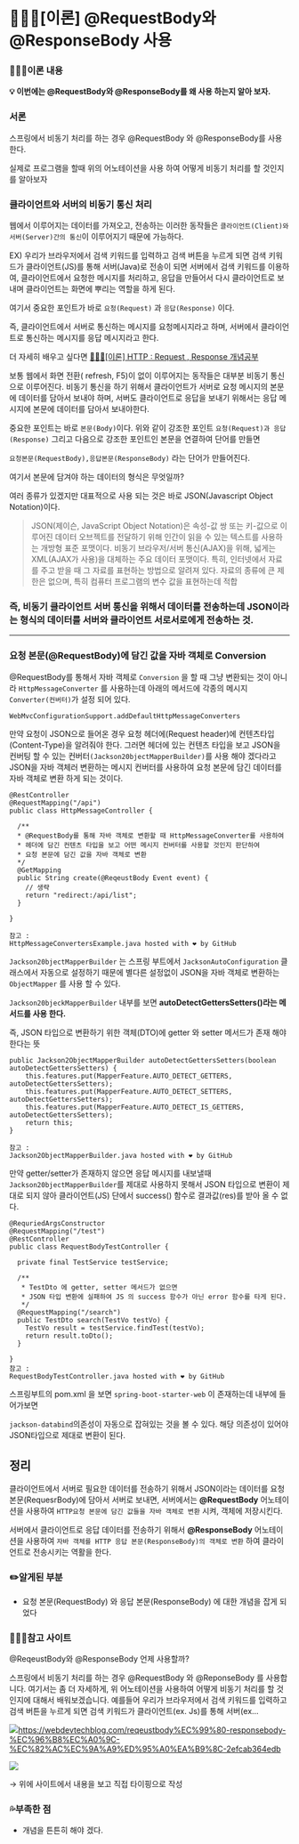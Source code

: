# 🙋🏻‍♂️[이론] @RequestBody와 @ResponseBody 사용


### 🙋🏻‍♂️이론 내용


**💡 이번에는 @RequestBody와 @ResponseBody를 왜 사용 하는지 알아 보자.**

### 서론

스프링에서 비동기 처리를 하는 경우 @RequestBody 와 @ResponseBody를 사용 한다.

실제로 프로그램을 할때 위의 어노테이션을 사용 하여 어떻게 비동기 처리를 할 것인지를 알아보자

### 클라이언트와 서버의 비동기 통신 처리

웹에서 이루어지는 데이터를 가져오고, 전송하는 이러한 동작들은 `클라이언트(Client)와 서버(Server)간의 통신`이 이루어지기 때문에 가능하다.

EX) 우리가 브라우저에서 검색 키워드를 입력하고 검색 버튼을 누르게 되면 검색 키워드가 클라이언트(JS)를 통해 서버(Java)로 전송이 되면 서버에서 검색 키워드를 이용하여, 클라이언트에서 요청한 메시지를 처리하고, 응답을 만들어서 다시 클라이언트로 보내며 클라이언트는 화면에 뿌리는 역할을 하게 된다.

여기서 중요한 포인트가 바로 `요청(Request)` 과 `응답(Response)` 이다.

즉, 클라이언트에서 서버로 통신하는 메시지를 요청메시지라고 하며, 서버에서 클라이언트로 통신하는 메시지를 응답 메시지라고 한다.

더 자세히 배우고 싶다면 [🙋🏻‍♂️[이론] HTTP : Request , Response 개념공부](https://www.notion.so/HTTP-Request-Response-d99e816b0bcb4cbb9a82918250a61b25)

보통 웹에서 화면 전환( refresh, F5)이 없이 이루어지는 동작들은 대부분 비동기 통신으로 이루어진다. 비동기 통신을 하기 위해서 클라이언트가 서버로 요청 메시지의 본문에 데이터를 담아서 보내야 하며, 서버도 클라이언트로 응답을 보내기 위해서는 응답 메시지에 본문에 데이터를 담아서 보내야한다.

중요한 포인트는 바로 `본문(Body)`이다. 위와 같이 강조한 포인트 `요청(Request)과 응답(Response)` 그리고 다음으로 강조한 포인트인 본문을 연결하여 단어를 만들면

`요청본문(RequestBody),응답본문(ResponseBody)` 라는 단어가 만들어진다.

여기서 본문에 담겨야 하는 데이터의 형식은 무엇일까?

여러 종류가 있겠지만 대표적으로 사용 되는 것은 바로 JSON(Javascript Object Notation)이다.

> JSON(제이슨, JavaScript Object Notation)은 속성-값 쌍 또는 키-값으로 이루어진 데이터 오브젝트를 전달하기 위해 인간이 읽을 수 있는 텍스트를 사용하는 개방형 표준 포맷이다. 비동기 브라우저/서버 통신(AJAX)을 위해, 넓게는 XML(AJAX가 사용)을 대체하는 주요 데이터 포맷이다. 특히, 인터넷에서 자료를 주고 받을 때 그 자료를 표현하는 방법으로 알려져 있다. 자료의 종류에 큰 제한은 없으며, 특히 컴퓨터 프로그램의 변수 값을 표현하는데 적합

### 즉, 비동기 클라이언트 서버 통신을 위해서 데이터를 전송하는데 JSON이라는 형식의 데이터를 서버와 클라이언트 서로서로에게 전송하는 것.

----------

### 요청 본문(@RequestBody)에 담긴 값을 자바 객체로 Conversion

@RequestBody를 통해서 자바 객체로 `Conversion` 을 할 때 그냥 변환되는 것이 아니라 `HttpMessageConverter` 를 사용하는데 아래의 메서드에 각종의 메시지 `Converter(컨버터)`가 설정 되어 있다.

```
WebMvcConfigurationSupport.addDefaultHttpMessageConverters
```

만약 요청이 JSON으로 들어온 경우 요청 헤더에(Request header)에 컨텐츠타입(Content-Type)을 알려줘야 한다. 그러면 헤더에 있는 컨텐츠 타입을 보고 JSON을 컨버팅 할 수 있는 컨버터`(Jackson20bjectMapperBuilder)`를 사용 해야 겠다라고 JSON을 자바 객체러 변환하는 메시지 컨버터를 사용하여 요청 본문에 담긴 데이터를 자바 객체로 변환 하게 되는 것이다.

```
@RestController
@RequestMapping("/api")
public class HttpMessageController {

  /**
  * @RequestBody를 통해 자바 객체로 변환할 때 HttpMessageConverter를 사용하여 
  * 헤더에 담긴 컨텐츠 타입을 보고 어떤 메시지 컨버터를 사용할 것인지 판단하여 
  * 요청 본문에 담긴 값을 자바 객체로 변환
  */
  @GetMapping
  public String create(@ReqeustBody Event event) {
    // 생략
    return "redirect:/api/list";
  }
  
}

참고 :
HttpMessageConvertersExample.java hosted with ❤ by GitHub
```

`Jackson20bjectMapperBuilder` 는 스프링 부트에서 `JacksonAutoConfiguration` 클래스에서 자동으로 설정하기 때문에 별다른 설정없이 JSON을 자바 객체로 변환하는 `ObjectMapper` 를 사용 할 수 있다.

`Jackson20bjeckMapperBuilder` 내부를 보면 **autoDetectGettersSetters()라는 메서드를 사용 한다.**

즉, JSON 타입으로 변환하기 위한 객체(DTO)에 getter 와 setter 메서드가 존재 해야 한다는 뜻

```
public Jackson2ObjectMapperBuilder autoDetectGettersSetters(boolean autoDetectGettersSetters) {
    this.features.put(MapperFeature.AUTO_DETECT_GETTERS, autoDetectGettersSetters);
    this.features.put(MapperFeature.AUTO_DETECT_SETTERS, autoDetectGettersSetters);
    this.features.put(MapperFeature.AUTO_DETECT_IS_GETTERS, autoDetectGettersSetters);
    return this;
}

참고 :
Jackson2ObjectMapperBuilder.java hosted with ❤ by GitHub
```

만약 getter/setter가 존재하지 않으면 응답 메시지를 내보낼때 `Jackson20bjectMapperBuilder`를 제대로 사용하지 못해서 JSON 타입으로 변환이 제대로 되지 않아 클라이언트(JS) 단에서 success() 함수로 결과값(res)를 받아 올 수 없다.

```
@RequriedArgsConstructor
@RequestMapping("/test")
@RestController
public class RequestBodyTestController {

  private final TestService testService;

  /**
   * TestDto 에 getter, setter 메서드가 없으면
   * JSON 타입 변환에 실패하여 JS 의 success 함수가 아닌 error 함수를 타게 된다.
   */
  @RequestMapping("/search")
  public TestDto search(TestVo testVo) {
    TestVo result = testService.findTest(testVo);
    return result.toDto();
  }

}
참고 :
RequestBodyTestController.java hosted with ❤ by GitHub
```

스프링부트의 pom.xml 을 보면 `spring-boot-starter-web` 이 존재하는데 내부에 들어가보면

`jackson-databind`의존성이 자동으로 잡혀있는 것을 볼 수 있다. 해당 의존성이 있어야 JSON타입으로 제대로 변환이 된다.

## 정리

클라이언트에서 서버로 필요한 데이터를 전송하기 위해서 JSON이라는 데이터를 요청 본문(RequesrBody)에 담아서 서버로 보내면, 서버에서는 **@RequestBody** 어노테이션을 사용하여 `HTTP요청 본문에 담긴 값들을 자바 객체로 변환` 시켜, 객체에 저장시킨다.

서버에서 클라이언트로 응답 데이터를 전송하기 위해서 **@ResponseBody** 어노테이션을 사용하여 `자바 객체를 HTTP 응답 본문(ResponseBody)의 객체로 변환` 하여 클라이언트로 전송시키는 역활을 한다.

### ✏️알게된 부분

-   요청 본문(RequestBody) 와 응답 본문(ResponseBody) 에 대한 개념을 잡게 되었다

### 🙋🏻‍♂️참고 사이트

[](https://webdevtechblog.com/reqeustbody%EC%99%80-responsebody-%EC%96%B8%EC%A0%9C-%EC%82%AC%EC%9A%A9%ED%95%A0%EA%B9%8C-2efcab364edb)

@ReqeustBody와 @ResponseBody 언제 사용할까?

스프링에서 비동기 처리를 하는 경우 @RequestBody 와 @ReponseBody 를 사용합니다. 여기서는 좀 더 자세하게, 위 어노테이션을 사용하여 어떻게 비동기 처리를 할 것인지에 대해서 배워보겠습니다. 예를들어 우리가 브라우저에서 검색 키워드를 입력하고 검색 버튼을 누르게 되면 검색 키워드가 클라이언트(ex. Js)를 통해 서버(ex...

![](https://miro.medium.com/1*m-R_BkNf1Qjr1YbyOIJY2w.png)https://webdevtechblog.com/reqeustbody%EC%99%80-responsebody-%EC%96%B8%EC%A0%9C-%EC%82%AC%EC%9A%A9%ED%95%A0%EA%B9%8C-2efcab364edb

![](https://miro.medium.com/max/765/1*J0POP1cMlf52jAfjuxX5sg.jpeg)

→ 위에 사이트에서 내용을 보고 직접 타이핑으로 작성

### 💦부족한 점

-   개념을 튼튼히 해야 겠다.


